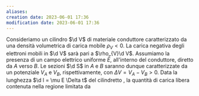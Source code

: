 ```yaml
---
aliases: 
creation date: 2023-06-01 17:36
modification date: 2023-06-01 17:36
---
```


Consideriamo un cilindro $\d V$ di materiale conduttore caratterizzato da una densità volumetrica di carica mobile $\rho_{V} < 0$. La carica negativa degli elettroni mobili in $\d V$ sarà pari a $\rho_{V}\d V$. Assumiamo la presenza di un campo elettrico uniforme $\bar{E}$, all'interno del conduttore, diretto da $A$ verso $B$. Le sezioni $\d S$ in $A$ e $B$ saranno dunque caratterizzate da un potenziale $V_{A}$ e $V_{B}$, rispettivamente, con $\Delta V = V_{A} - V_{B} > 0$. Data la lunghezza $\d l = \mu E \Delta t$ del cilindretto , la quantità di carica libera contenuta nella regione limitata da